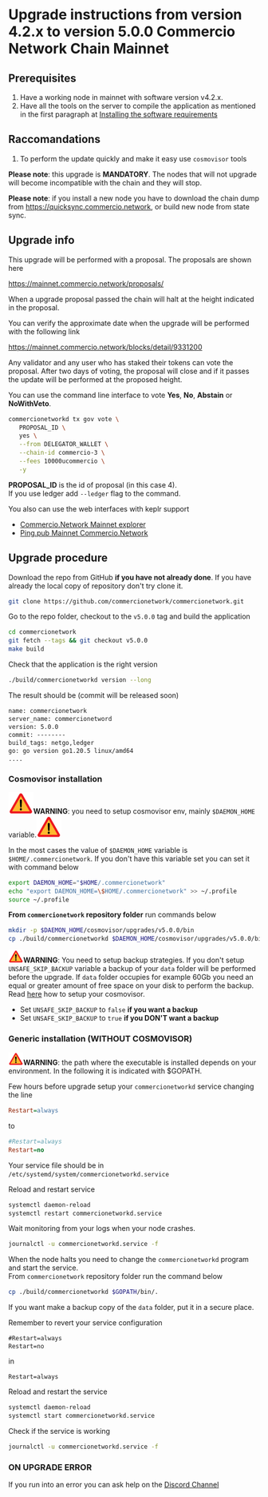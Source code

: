 # Upgrade instructions from version 4.2.x to version 5.0.0 Commercio Network Chain Mainnet

## Prerequisites


1. Have a working node in mainnet with software version v4.2.x.
2. Have all the tools on the server to compile the application as mentioned in the first paragraph at [Installing the software requirements](https://docs.commercio.network/nodes/full-node-installation.html#_1-installing-the-software-requirements)


## Raccomandations

1. To perform the update quickly and make it easy use `cosmovisor` tools


**Please note**: this upgrade is **MANDATORY**. The nodes that will not upgrade will become incompatible with the chain and they will stop.

**Please note**: if you install a new node you have to download the chain dump from https://quicksync.commercio.network, or build new node from state sync.

## Upgrade info

This upgrade will be performed with a proposal. The proposals are shown here

https://mainnet.commercio.network/proposals/

When a upgrade proposal passed the chain will halt at the height indicated in the proposal.

You can verify the approximate date when the upgrade will be performed with the following link

https://mainnet.commercio.network/blocks/detail/9331200

Any validator and any user who has staked their tokens can vote the proposal. After two days of voting, the proposal will close and if it passes the update will be performed at the proposed height.

You can use the command line interface to vote **Yes**, **No**, **Abstain** or **NoWithVeto**.

```bash
commercionetworkd tx gov vote \
   PROPOSAL_ID \
   yes \
   --from DELEGATOR_WALLET \
   --chain-id commercio-3 \
   --fees 10000ucommercio \
   -y
```

**PROPOSAL_ID** is the id of proposal (in this case 4).    
If you use ledger add `--ledger` flag to the command.


You also can use the web interfaces with keplr support

- [Commercio.Network Mainnet explorer](https://mainnet.commercio.network/proposals/)
- [Ping.pub Mainnet Commercio.Network](https://ping.pub/commercio.network/gov)


## Upgrade procedure

Download the repo from GitHub **if you have not already done**. If you have already the local copy of repository don't try clone it.

```bash
git clone https://github.com/commercionetwork/commercionetwork.git
```

Go to the repo folder, checkout to the `v5.0.0` tag and build the application

```bash
cd commercionetwork
git fetch --tags && git checkout v5.0.0
make build
```

Check that the application is the right version

```bash
./build/commercionetworkd version --long
```

The result should be (commit will be released soon)

```
name: commercionetwork
server_name: commercionetword
version: 5.0.0
commit: --------
build_tags: netgo,ledger
go: go version go1.20.5 linux/amd64
....
```


### Cosmovisor installation



<img src="../img/attetion.png" width="50">**WARNING**: you need to setup cosmovisor env, mainly `$DAEMON_HOME` variable.<img src="../img/attetion.png" width="50">

In the most cases the value of `$DAEMON_HOME` variable is `$HOME/.commercionetwork`. If you don't have this variable set you can set it with command below

```bash
export DAEMON_HOME="$HOME/.commercionetwork"
echo "export DAEMON_HOME=\$HOME/.commercionetwork" >> ~/.profile
source ~/.profile
```

**From `commercionetwork` repository folder** run commands below


```bash
mkdir -p $DAEMON_HOME/cosmovisor/upgrades/v5.0.0/bin
cp ./build/commercionetworkd $DAEMON_HOME/cosmovisor/upgrades/v5.0.0/bin/.
```

**<img src="../img/attetion.png" width="30">WARNING**: You need to setup backup strategies. If you don't setup `UNSAFE_SKIP_BACKUP` variable a backup of your `data` folder will be performed before the upgrade. If `data` folder occupies for example 60Gb you need an equal or greater amount of free space on your disk to perform the backup. Read [here](./setup_cosmovisor.md) how to setup your cosmovisor.   

- Set `UNSAFE_SKIP_BACKUP` to `false` **if you want a backup**
- Set `UNSAFE_SKIP_BACKUP` to `true` **if you DON'T want a backup**


### Generic installation (**WITHOUT COSMOVISOR**)


**<img src="../img/attetion.png" width="30">WARNING**: the path where the executable is installed depends on your environment. In the following it is indicated with $GOPATH.

Few hours before upgrade setup your `commercionetworkd` service changing the line

```ini
Restart=always
```
to
```ini
#Restart=always
Restart=no
```

Your service file should be in `/etc/systemd/system/commercionetworkd.service`

Reload and restart service
```bash
systemctl daemon-reload
systemctl restart commercionetworkd.service
```

Wait monitoring from your logs when your node crashes.

```bash
journalctl -u commercionetworkd.service -f
```

When the node halts you need to change the `commercionetworkd` program and start the service.     
From `commercionetwork` repository folder run the command below

```bash
cp ./build/commercionetworkd $GOPATH/bin/.
```

If you want make a backup copy of the `data` folder, put it in a secure place.  

Remember to revert your service configuration

```
#Restart=always
Restart=no
```
in
```
Restart=always
```


Reload and restart the service

```bash
systemctl daemon-reload
systemctl start commercionetworkd.service
```

Check if the service is working

```bash
journalctl -u commercionetworkd.service -f
```

### ON UPGRADE ERROR 

If you run into an error you can ask help on the [Discord Channel](https://discord.com/channels/973149882032468029/973163682030833685)

